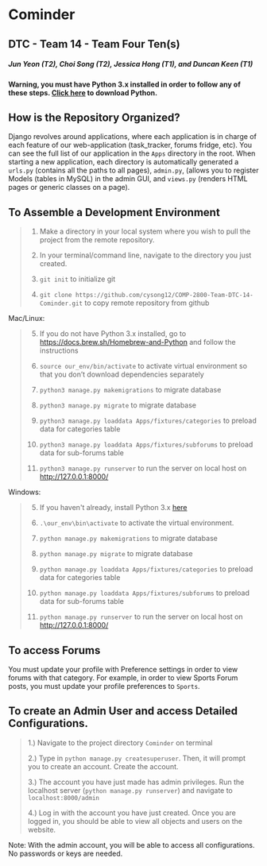 # Cominder
## DTC - Team 14 - Team Four Ten(s)
##### Jun Yeon (T2), Choi Song (T2), Jessica Hong (T1), and Duncan Keen (T1)

>
>
**Warning, you must have Python 3.x installed in order to follow any of these steps.
[Click here](https://www.python.org/downloads/) to download Python.**

## How is the Repository Organized?

Django revolves around applications, where each application is in charge of each feature of our web-application 
(task_tracker, forums fridge, etc). You can see the full list of our application in the `Apps` directory in the root. 
When starting a new application, each directory is automatically generated a `urls.py` (contains all the paths to all 
pages), `admin.py`, (allows you to register Models (tables in MySQL) in the admin GUI, and `views.py` (renders HTML 
pages or generic classes on a page). 

## To Assemble a Development Environment
>1. Make a directory in your local system where you wish to pull the project from the remote repository.
>
>2. In your terminal/command line<cmd>, navigate to the directory you just created.
>
>3. `git init`  to initialize git
>
>4. `git clone https://github.com/cysong12/COMP-2800-Team-DTC-14-Cominder.git` to copy remote repository from github

Mac/Linux:
>5. If you do not have Python 3.x installed, go to https://docs.brew.sh/Homebrew-and-Python and follow the instructions
>
>6. `source our_env/bin/activate` to activate virtual environment so that you don’t download dependencies separately
>
>7. `python3 manage.py makemigrations`    to migrate database 
>
>8. `python3 manage.py migrate`        to migrate database
>
>9. `python3 manage.py loaddata Apps/fixtures/categories`        to preload data for categories table
>
>10. `python3 manage.py loaddata Apps/fixtures/subforums`               to preload data for sub-forums table
>
>11. `python3 manage.py runserver`                     to run the server on local host on http://127.0.0.1:8000/
>

Windows:
>5. If you haven't already, install Python 3.x [here](https://www.python.org/downloads/)
>
>6. `.\our_env\bin\activate` to activate the virtual environment.
>
>7. `python manage.py makemigrations`    to migrate database 
>
>8. `python manage.py migrate`        to migrate database
>
>9. `python manage.py loaddata Apps/fixtures/categories`        to preload data for categories table
>
>10. `python manage.py loaddata Apps/fixtures/subforums`               to preload data for sub-forums table
>
>11. `python manage.py runserver`                     to run the server on local host on http://127.0.0.1:8000/

## To access Forums

You must update your profile with Preference settings in order to view forums with that category. For example, in order
to view Sports Forum posts, you must update your profile preferences to `Sports`.

## To create an Admin User and access Detailed Configurations.
>1.) Navigate to the project directory `Cominder` on terminal <br/>
>
>2.) Type in `python manage.py createsuperuser`. Then, it will prompt you to create an account. Create the account. <br>
>
>3.) The account you have just made has admin privileges. Run the localhost server (`python manage.py runserver`) and 
navigate to `localhost:8000/admin` <br>
>
>4.) Log in with the account you have just created. Once you are logged in, you should be able to view all objects and 
>users on the website.
>
Note: With the admin account, you will be able to access all configurations. No passwords or keys are needed.
